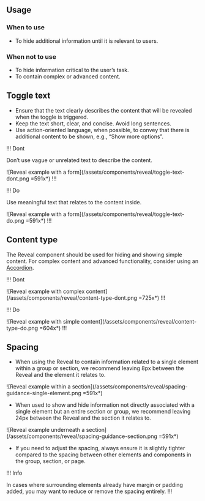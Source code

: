 ## Usage

### When to use

- To hide additional information until it is relevant to users.

### When not to use

- To hide information critical to the user’s task.
- To contain complex or advanced content.

## Toggle text

- Ensure that the text clearly describes the content that will be revealed when the toggle is triggered.
- Keep the text short, clear, and concise. Avoid long sentences.
- Use action-oriented language, when possible, to convey that there is additional content to be shown, e.g., “Show more options”.

!!! Dont

Don’t use vague or unrelated text to describe the content.

![Reveal example with a form](/assets/components/reveal/toggle-text-dont.png =591x*)
!!!

!!! Do

Use meaningful text that relates to the content inside.

![Reveal example with a form](/assets/components/reveal/toggle-text-do.png =591x*)
!!!

## Content type

The Reveal component should be used for hiding and showing simple content. For complex content and advanced functionality, consider using an [Accordion](/components/accordion).

!!! Dont

![Reveal example with complex content](/assets/components/reveal/content-type-dont.png =725x*)
!!!

!!! Do

![Reveal example with simple content](/assets/components/reveal/content-type-do.png =604x*)
!!!

## Spacing

- When using the Reveal to contain information related to a single element within a group or section, we recommend leaving 8px between the Reveal and the element it relates to.

![Reveal example within a section](/assets/components/reveal/spacing-guidance-single-element.png =591x*)

- When used to show and hide information not directly associated with a single element but an entire section or group, we recommend leaving 24px between the Reveal and the section it relates to.

![Reveal example underneath a section](/assets/components/reveal/spacing-guidance-section.png =591x*)

- If you need to adjust the spacing, always ensure it is slightly tighter compared to the spacing between other elements and components in the group, section, or page.

!!! Info

In cases where surrounding elements already have margin or padding added, you may want to reduce or remove the spacing entirely.
!!!
